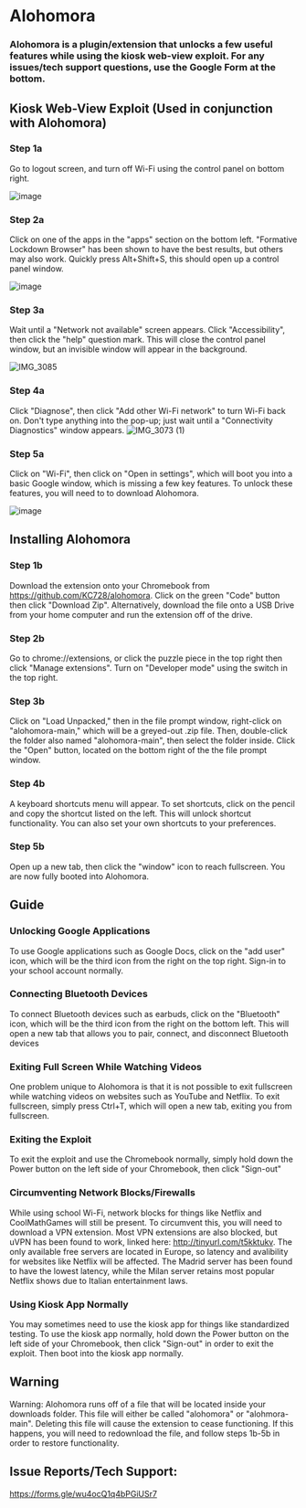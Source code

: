 # Alohomora
### Alohomora is a plugin/extension that unlocks a few useful features while using the kiosk web-view exploit. For any issues/tech support questions, use the Google Form at the bottom.

## Kiosk Web-View Exploit (Used in conjunction with Alohomora)

### Step 1a
Go to logout screen, and turn off Wi-Fi using the control panel on bottom right.

![image](https://github.com/KC728/alohomora/assets/131726269/044b01a3-53b2-41be-a787-80075ef4a1cb)

### Step 2a
Click on one of the apps in the "apps" section on the bottom left. "Formative Lockdown Browser" has been shown to have the best results, but others may also work. Quickly press Alt+Shift+S, this should open up a control panel window.

![image](https://github.com/KC728/alohomora/assets/131726269/3b7ce8dd-a06c-4fd7-8675-a5fe35c244ae)

### Step 3a
Wait until a "Network not available" screen appears. Click "Accessibility", then click the "help" question mark. This will close the control panel window, but an invisible window will appear in the background.

![IMG_3085](https://github.com/KC728/alohomora/assets/131726269/8eb4c0e6-0908-4c1d-941d-56d560ae1a33)

### Step 4a
Click "Diagnose", then click "Add other Wi-Fi network" to turn Wi-Fi back on. Don't type anything into the pop-up; just wait until a "Connectivity Diagnostics" window appears. 
![IMG_3073 (1)](https://github.com/KC728/alohomora/assets/131726269/36c3daed-d1b8-469d-b94f-e0bfcff0c5ed)

### Step 5a
Click on "Wi-Fi", then click on "Open in settings", which will boot you into a basic Google window, which is missing a few key features. To unlock these features, you will need to to download Alohomora.

![image](https://github.com/KC728/alohomora/assets/131726269/7726ab64-ff05-45a0-b272-9467474446ec)

## Installing Alohomora

### Step 1b
Download the extension onto your Chromebook from https://github.com/KC728/alohomora. Click on the green "Code" button then click "Download Zip". Alternatively, download the file onto a USB Drive from your home computer and run the extension off of the drive.

### Step 2b
Go to chrome://extensions, or click the puzzle piece in the top right then click "Manage extensions". Turn on "Developer mode" using the switch in the top right.

### Step 3b
Click on "Load Unpacked," then in the file prompt window, right-click on "alohomora-main," which will be a greyed-out .zip file. Then, double-click the folder also named "alohomora-main", then select the folder inside. Click the "Open" button, located on the bottom right of the the file prompt window.

### Step 4b
A keyboard shortcuts menu will appear. To set shortcuts, click on the pencil and copy the shortcut listed on the left. This will unlock shortcut functionality. You can also set your own shortcuts to your preferences.

### Step 5b
Open up a new tab, then click the "window" icon to reach fullscreen. You are now fully booted into Alohomora.

## Guide

### Unlocking Google Applications
To use Google applications such as Google Docs, click on the "add user" icon, which will be the third icon from the right on the top right. Sign-in to your school account normally. 

### Connecting Bluetooth Devices
To connect Bluetooth devices such as earbuds, click on the "Bluetooth" icon, which will be the third icon from the right on the bottom left. This will open a new tab that allows you to pair, connect, and disconnect Bluetooth devices

### Exiting Full Screen While Watching Videos
One problem unique to Alohomora is that it is not possible to exit fullscreen while watching videos on websites such as YouTube and Netflix. To exit fullscreen, simply press Ctrl+T, which will open a new tab, exiting you from fullscreen.

### Exiting the Exploit
To exit the exploit and use the Chromebook normally, simply hold down the Power button on the left side of your Chromebook, then click "Sign-out"

### Circumventing Network Blocks/Firewalls
While using school Wi-Fi, network blocks for things like Netflix and CoolMathGames will still be present. To circumvent this, you will need to download a VPN extension. Most VPN extensions are also blocked, but uVPN has been found to work, linked here: http://tinyurl.com/t5kktukv. The only available free servers are located in Europe, so latency and avalibility for websites like Netflix will be affected. The Madrid server has been found to have the lowest latency, while the Milan server retains most popular Netflix shows due to Italian entertainment laws.

### Using Kiosk App Normally
You may sometimes need to use the kiosk app for things like standardized testing. To use the kiosk app normally, hold down the Power button on the left side of your Chromebook, then click "Sign-out" in order to exit the exploit. Then boot into the kiosk app normally.

## Warning
Warning: Alohomora runs off of a file that will be located inside your downloads folder. This file will either be called "alohomora" or "alohmora-main". Deleting this file will cause the extension to cease functioning. If this happens, you will need to redownload the file, and follow steps 1b-5b in order to restore functionality.

## Issue Reports/Tech Support:
https://forms.gle/wu4ocQ1q4bPGiUSr7

